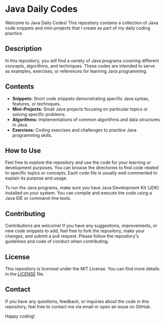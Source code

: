 # Java Daily Codes

Welcome to Java Daily Codes! This repository contains a collection of Java code snippets and mini-projects that I create as part of my daily coding practice.

## Description

In this repository, you will find a variety of Java programs covering different concepts, algorithms, and techniques. These codes are intended to serve as examples, exercises, or references for learning Java programming.

## Contents

- **Snippets:** Short code snippets demonstrating specific Java syntax, features, or techniques.
- **Mini-Projects:** Small Java projects focusing on particular topics or solving specific problems.
- **Algorithms:** Implementations of common algorithms and data structures in Java.
- **Exercises:** Coding exercises and challenges to practice Java programming skills.

## How to Use

Feel free to explore the repository and use the code for your learning or development purposes. You can browse the directories to find code related to specific topics or concepts. Each code file is usually well-commented to explain its purpose and usage.

To run the Java programs, make sure you have Java Development Kit (JDK) installed on your system. You can compile and execute the code using a Java IDE or command-line tools.

## Contributing

Contributions are welcome! If you have any suggestions, improvements, or new code snippets to add, feel free to fork the repository, make your changes, and submit a pull request. Please follow the repository's guidelines and code of conduct when contributing.

## License

This repository is licensed under the MIT License. You can find more details in the [LICENSE](LICENSE) file.

## Contact

If you have any questions, feedback, or inquiries about the code in this repository, feel free to contact me via email or open an issue on GitHub.

Happy coding!

